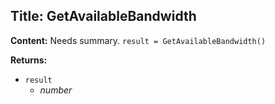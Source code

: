 ## Title: GetAvailableBandwidth

**Content:**
Needs summary.
`result = GetAvailableBandwidth()`

**Returns:**
- `result`
  - *number*